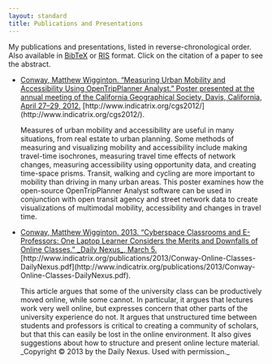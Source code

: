 ```yaml
---
layout: standard
title: Publications and Presentations
---
```


My publications and presentations, listed in reverse-chronological
order. Also available in [BibTeX](/publications/matt_conway.bib) or
[RIS](/publications/matt_conway.ris) format. Click on the citation of
a paper to see the abstract.

<div class="citations">

* <div class="citation"><a href="#Conway201204" name="Conway201204" class="abstoggle"
  data-toggle="collapse" data-target="#Conway201204abs">Conway,
  Matthew Wigginton. “Measuring Urban Mobility and Accessibility Using
  OpenTripPlanner Analyst.” Poster presented at the annual meeting of
  the California Geographical Society, Davis, California, April 27–29,
  2012.</a> [http://www.indicatrix.org/cgs2012/](http://www.indicatrix.org/cgs2012/).</div>
  <div id="Conway201204abs" class="collapse abstract">
  <p>
  Measures of urban mobility and accessibility are useful in many
  situations, from real estate to urban planning. Some methods of
  measuring and visualizing mobility and accessibility include making
  travel-time isochrones, measuring travel time effects of network
  changes, measuring accessibility using opportunity data, and
  creating time-space prisms. Transit, walking and cycling are more
  important to mobility than driving in many urban areas. This poster
  examines how the open-source OpenTripPlanner Analyst software can be
  used in conjunction with open transit agency and street network data
  to create visualizations of multimodal mobility, accessibility and
  changes in travel time.
  </p>
  </div>

* <div class="citation"> <a href="#Conway2013" name="Conway2013"
    class="abstoggle" data-toggle="collapse"
    data-target="#Conway2013abs"> Conway, Matthew
    Wigginton. 2013. “Cyberspace Classrooms and E-Professors: One
    Laptop Learner Considers the Merits and Downfalls of Online
    Classes.” _Daily Nexus_, March 5.</a>
    [http://www.indicatrix.org/publications/2013/Conway-Online-Classes-DailyNexus.pdf](http://www.indicatrix.org/publications/2013/Conway-Online-Classes-DailyNexus.pdf).</div>
    <div id="Conway2013abs" class="collapse abstract"> <p> This
    article argues that some of the university class can be
    productively moved online, while some cannot. In particular, it
    argues that lectures work very well online, but expresses concern
    that other parts of the university experience do not. It argues
    that unstructured time between students and professors is critical
    to creating a community of scholars, but that this can easily be
    lost in the online environment. It also gives suggestions about
    how to structure and present online lecture material.
    <br/>
    _Copyright &copy; 2013 by the Daily Nexus. Used with permission._
    </p>
    </div>

</div>
